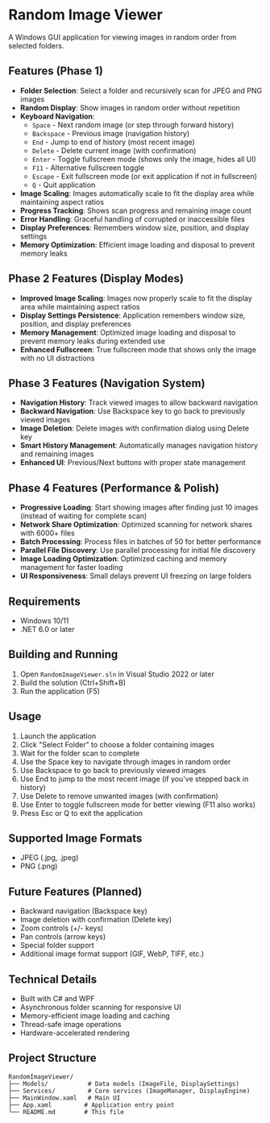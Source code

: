 # Random Image Viewer

A Windows GUI application for viewing images in random order from selected folders.

## Features (Phase 1)

- **Folder Selection**: Select a folder and recursively scan for JPEG and PNG images
- **Random Display**: Show images in random order without repetition
- **Keyboard Navigation**: 
  - `Space` - Next random image (or step through forward history)
  - `Backspace` - Previous image (navigation history)
  - `End` - Jump to end of history (most recent image)
  - `Delete` - Delete current image (with confirmation)
  - `Enter` - Toggle fullscreen mode (shows only the image, hides all UI)
  - `F11` - Alternative fullscreen toggle
  - `Escape` - Exit fullscreen mode (or exit application if not in fullscreen)
  - `Q` - Quit application
- **Image Scaling**: Images automatically scale to fit the display area while maintaining aspect ratios
- **Progress Tracking**: Shows scan progress and remaining image count
- **Error Handling**: Graceful handling of corrupted or inaccessible files
- **Display Preferences**: Remembers window size, position, and display settings
- **Memory Optimization**: Efficient image loading and disposal to prevent memory leaks

## Phase 2 Features (Display Modes)

- **Improved Image Scaling**: Images now properly scale to fit the display area while maintaining aspect ratios
- **Display Settings Persistence**: Application remembers window size, position, and display preferences
- **Memory Management**: Optimized image loading and disposal to prevent memory leaks during extended use
- **Enhanced Fullscreen**: True fullscreen mode that shows only the image with no UI distractions

## Phase 3 Features (Navigation System)

- **Navigation History**: Track viewed images to allow backward navigation
- **Backward Navigation**: Use Backspace key to go back to previously viewed images
- **Image Deletion**: Delete images with confirmation dialog using Delete key
- **Smart History Management**: Automatically manages navigation history and remaining images
- **Enhanced UI**: Previous/Next buttons with proper state management

## Phase 4 Features (Performance & Polish)

- **Progressive Loading**: Start showing images after finding just 10 images (instead of waiting for complete scan)
- **Network Share Optimization**: Optimized scanning for network shares with 6000+ files
- **Batch Processing**: Process files in batches of 50 for better performance
- **Parallel File Discovery**: Use parallel processing for initial file discovery
- **Image Loading Optimization**: Optimized caching and memory management for faster loading
- **UI Responsiveness**: Small delays prevent UI freezing on large folders

## Requirements

- Windows 10/11
- .NET 6.0 or later

## Building and Running

1. Open `RandomImageViewer.sln` in Visual Studio 2022 or later
2. Build the solution (Ctrl+Shift+B)
3. Run the application (F5)

## Usage

1. Launch the application
2. Click "Select Folder" to choose a folder containing images
3. Wait for the folder scan to complete
4. Use the Space key to navigate through images in random order
5. Use Backspace to go back to previously viewed images
6. Use End to jump to the most recent image (if you've stepped back in history)
7. Use Delete to remove unwanted images (with confirmation)
8. Use Enter to toggle fullscreen mode for better viewing (F11 also works)
9. Press Esc or Q to exit the application

## Supported Image Formats

- JPEG (.jpg, .jpeg)
- PNG (.png)

## Future Features (Planned)

- Backward navigation (Backspace key)
- Image deletion with confirmation (Delete key)
- Zoom controls (+/- keys)
- Pan controls (arrow keys)
- Special folder support
- Additional image format support (GIF, WebP, TIFF, etc.)

## Technical Details

- Built with C# and WPF
- Asynchronous folder scanning for responsive UI
- Memory-efficient image loading and caching
- Thread-safe image operations
- Hardware-accelerated rendering

## Project Structure

```
RandomImageViewer/
├── Models/           # Data models (ImageFile, DisplaySettings)
├── Services/         # Core services (ImageManager, DisplayEngine)
├── MainWindow.xaml   # Main UI
├── App.xaml         # Application entry point
└── README.md        # This file
```
